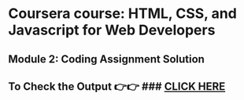 # Coursera course: HTML, CSS, and Javascript for Web Developers

## Module 2: Coding Assignment Solution

## To Check the Output 👉👉 ### [CLICK HERE](https://ashutosh-pmishra.github.io/Coursera-HTML-CSS-JavaScript-for-Web-Developers/Assignments/Module-2-solution/)
